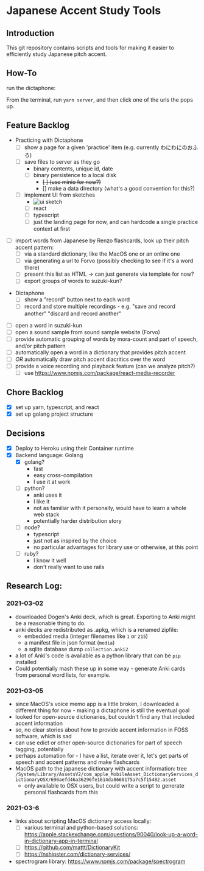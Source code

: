 # Japanese Accent Study Tools

## Introduction

This git repository contains scripts and tools for making it easier to efficiently study Japanese pitch accent.

## How-To

run the dictaphone:

From the terminal, run `yarn server`, and then click one of the urls the pops up. 

## Feature Backlog
* Practicing with Dictaphone
    * [ ] show a page for a given 'practice' item (e.g. currently わにわにのおふろ)
    * [ ] save files to server as they go
        * binary contents, unique id, date
        * [ ] binary persistence to a local disk
            * ~~[ ] (use minio for now?)~~
            * [] make a data directory (what's a good convention for this?)  
    * [ ] implement UI from sketches
        * ![ui sketch](gh-assets/2021-03-08-dictaphone-interactions.png)
        * [ ] react
        * [ ] typescript
        * [ ] just the landing page for now, and can hardcode a single practice context at first 
* [ ] import words from Japanese by Renzo flashcards, look up their pitch accent pattern:
    * [ ] via a standard dictionary, like the MacOS one or an online one
    * [ ] via generating a url to Forvo (possibly checking to see if it's a word there)
    * [ ] present this list as HTML -> can just generate via template for now?
    * [ ] export groups of words to suzuki-kun?
* Dictaphone
    * [ ] show a "record" button next to each word
    * [ ] record and store multiple recordings - e.g. "save and record another" "discard and record another" 
* [ ] open a word in suzuki-kun
* [ ] open a sound sample from sound sample website (Forvo)
* [ ] provide automatic grouping of words by mora-count and part of speech, and/or pitch pattern
* [ ] automatically open a word in a dictionary that provides pitch accent
* [ ] *OR* automatically draw pitch accent diacritics over the word
* [ ] provide a voice recording and playback feature (can we analyze pitch?)
    * [ ] use https://www.npmjs.com/package/react-media-recorder

## Chore Backlog

* [x] set up yarn, typescript, and react
* [x] set up golang project structure

## Decisions
* [x] Deploy to Heroku using their Container runtime
* [x] Backend language: Golang
    * [X] golang?
        * fast
        * easy cross-compilation
        * I use it at work
    * [ ] python?
        * anki uses it
        * I like it
        * not as familiar with it personally, would have to learn a whole web stack
        * potentially harder distribution story
    * [ ] node?
        * typescript
        * just not as inspired by the choice
        * no particular advantages for library use or otherwise, at this point
    * [ ] ruby?
        * I know it well
        * don't really want to use rails

## Research Log:

### 2021-03-02

* downloaded Dogen's Anki deck, which is great. Exporting to Anki might be a reasonable thing to do.
* anki decks are redistributed as .apkg, which is a renamed zipfile:
    * embedded media (integer filenames like `1` or `215`)
    * a manifest file in json format (`media`)
    * a sqlite database dump `collection.anki2`
* a lot of Anki's code is available as a python library that can be `pip` installed
* Could potentially mash these up in some way - generate Anki cards from personal word lists, for example.

### 2021-03-05

* since MacOS's voice memo app is a little broken, I downloaded a different thing for now - making a dictaphone is still the eventual goal
* looked for open-source dictionaries, but couldn't find any that included accent information
* so, no clear stories about how to provide accent information in FOSS software, which is sad
* can use edict or other open-source dictionaries for part of speech tagging, potentially
* perhaps automation for - I have a list, iterate over it, let's get parts of speech and accent patterns and make flashcards
* MacOS path to the japanese dictionary with accent information: tree `/System/Library/AssetsV2/com_apple_MobileAsset_DictionaryServices_dictionaryOSX/696aefd46a36296fe1614da8660175a7c5f15482.asset`
    *  only available to OSX users, but could write a script to generate personal flashcards from this
    
### 2021-03-6

* links about scripting MacOS dictionary access locally:
    * [ ] various terminal and python-based solutions: https://apple.stackexchange.com/questions/90040/look-up-a-word-in-dictionary-app-in-terminal
    * [ ] https://github.com/mattt/DictionaryKit
    * [ ] https://nshipster.com/dictionary-services/
* spectrogram library: https://www.npmjs.com/package/spectrogram